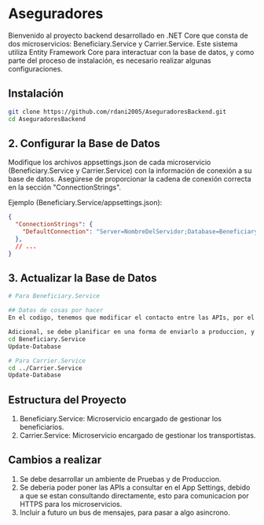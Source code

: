 # Aseguradores

Bienvenido al proyecto backend desarrollado en .NET Core que consta de dos microservicios: Beneficiary.Service y Carrier.Service. Este sistema utiliza Entity Framework Core para interactuar con la base de datos, y como parte del proceso de instalación, es necesario realizar algunas configuraciones.

## Instalación
```bash
git clone https://github.com/rdani2005/AseguradoresBackend.git
cd AseguradoresBackend
```
## 2. Configurar la Base de Datos
Modifique los archivos appsettings.json de cada microservicio (Beneficiary.Service y Carrier.Service) con la información de conexión a su base de datos. Asegúrese de proporcionar la cadena de conexión correcta en la sección "ConnectionStrings".

Ejemplo (Beneficiary.Service/appsettings.json):

```json
{
  "ConnectionStrings": {
    "DefaultConnection": "Server=NombreDelServidor;Database=BeneficiaryDB;User=Usuario;Password=Contraseña;"
  },
  // ...
}

```

## 3. Actualizar la Base de Datos
```bash
# Para Beneficiary.Service

## Datos de cosas por hacer
En el codigo, tenemos que modificar el contacto entre las APIs, por el contrario a como estan, deberian de estar dentro del App Settings.

Adicional, se debe planificar en una forma de enviarlo a produccion, y que este sea optimo, a futuro, se podria adjuntar un DockerImage, o Kubernetes
cd Beneficiary.Service
Update-Database

# Para Carrier.Service
cd ../Carrier.Service
Update-Database
```

## Estructura del Proyecto
1. Beneficiary.Service: Microservicio encargado de gestionar los beneficiarios.
2. Carrier.Service: Microservicio encargado de gestionar los transportistas.


## Cambios a realizar
1. Se debe desarrollar un ambiente de Pruebas y de Produccion.
2. Se deberia poder poner las APIs a consultar en el App Settings, debido a que se estan consultando directamente, esto para comunicacion por HTTPS para los microservicios.
3. Incluir a futuro un bus de mensajes, para pasar a algo asincrono.
